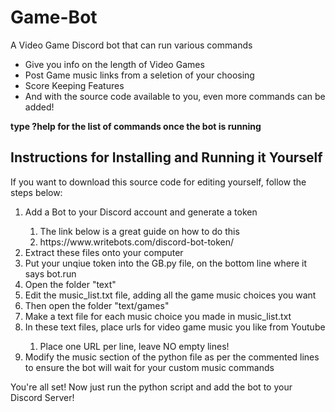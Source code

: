 # Game-Bot

A Video Game Discord bot that can run various commands
<ul>
  <li>Give you info on the length of Video Games</li> 
  <li>Post Game music links from a seletion of your choosing</li> 
  <li>Score Keeping Features</li> 
  <li>And with the source code available to you, even more commands can be added!</li>
</ul> 
<b> type ?help for the list of commands once the bot is running </b>
<h2>Instructions for Installing and Running it Yourself</h2>
If you want to download this source code for editing yourself, follow the steps below:
<ol>
  <li>Add a Bot to your Discord account and generate a token </li>
    <ol>
      <li>The link below is a great guide on how to do this</li>
      <li>https://www.writebots.com/discord-bot-token/</li>
    </ol>
  <li>Extract these files onto your computer</li>
  <li>Put your unqiue token into the GB.py file, on the bottom line where it says bot.run</li>
  <li>Open the folder "text"</li>
  <li>Edit the music_list.txt file, adding all the game music choices you want</li>
  <li>Then open the folder "text/games"</li>
  <li>Make a text file for each music choice you made in music_list.txt</li>
  <li>In these text files, place urls for video game music you like from Youtube</li>
    <ol>
      <li>Place one URL per line, leave NO empty lines!</li>
    </ol>
  <li>Modify the music section of the python file as per the commented lines to ensure the bot will wait for your custom music commands</li>
</ol> 

You're all set! Now just run the python script and add the bot to your Discord Server!

